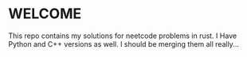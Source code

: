 # WELCOME

This repo contains my solutions for neetcode problems in rust.
I Have Python and C++ versions as well. I should be merging them all really...

